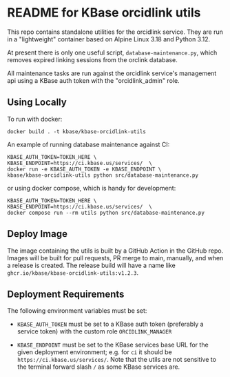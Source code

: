 # README for KBase orcidlink utils

This repo contains standalone utilities for the orcidlink service. They are run in a
"lightweight" container based on Alpine Linux 3.18 and Python 3.12.

At present there is only one useful script, `database-maintenance.py`, which removes expired
linking sessions from the orclink database.

All maintenance tasks are run against the orcidlink service's management api using a
KBase auth token with the "orcidlink_admin" role.

## Using Locally

To run with docker:

```shell
docker build . -t kbase/kbase-orcidlink-utils 
```

An example of running database maintenance against CI:

```shell
KBASE_AUTH_TOKEN=TOKEN_HERE \
KBASE_ENDPOINT=https://ci.kbase.us/services/  \
docker run -e KBASE_AUTH_TOKEN -e KBASE_ENDPOINT \
kbase/kbase-orcidlink-utils python src/database-maintenance.py
```

or using docker compose, which is handy for development:

```shell
KBASE_AUTH_TOKEN=TOKEN_HERE \
KBASE_ENDPOINT=https://ci.kbase.us/services/  \
docker compose run --rm utils python src/database-maintenance.py
```

## Deploy Image

The image containing the utils is built by a GitHub Action in the GitHub repo. Images
will be built for pull requests, PR merge to main, manually, and when a release is
created. The release build will have a name like `ghcr.io/kbase/kbase-orcidlink-utils:v1.2.3`.

## Deployment Requirements

The following environment variables must be set:

- `KBASE_AUTH_TOKEN` must be set to a KBase auth token (preferably a service token) with
  the custom role `ORCIDLINK_MANAGER`

- `KBASE_ENDPOINT` must be set to the KBase services base URL for the given deployment
  environment; e.g. for `ci` it should be `https://ci.kbase.us/services/`. Note that the
  utils are not sensitive to the terminal forward slash `/` as some KBase services are.

